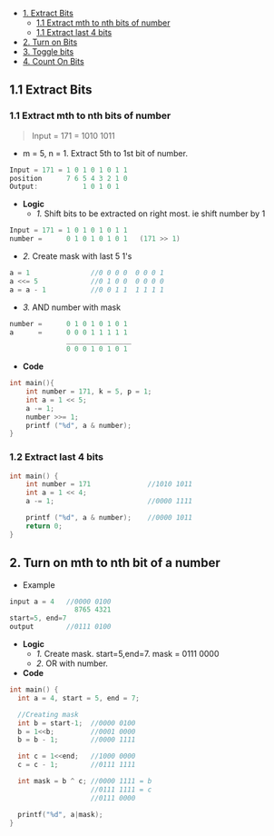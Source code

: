 - [1. Extract Bits](#extract)
  - [1.1 Extract mth to nth bits of number](#exmton)
  - [1.1 Extract last 4 bits](#last4)
- [2. Turn on Bits](#turnon)
- [3. Toggle bits](Toggle_Switch_Bits_XOR.md)
- [4. Count On Bits](Count_on_Bits)


<a name=extract></a>
## 1.1 Extract Bits
<a name=exmton></a>
### 1.1 Extract mth to nth bits of number
> Input = 171 = 1010 1011
- m = 5, n = 1. Extract 5th to 1st bit of number.
```c
Input = 171 = 1 0 1 0 1 0 1 1
position      7 6 5 4 3 2 1 0
Output:           1 0 1 0 1
```
- **Logic**
  - _1._ Shift bits to be extracted on right most. ie shift number by 1
```c
Input = 171 = 1 0 1 0 1 0 1 1
number =      0 1 0 1 0 1 0 1   (171 >> 1) 
```
- _2._ Create mask with last 5 1's
```c
a = 1               //0 0 0 0  0 0 0 1
a <<= 5             //0 1 0 0  0 0 0 0
a = a - 1           //0 0 1 1  1 1 1 1
```
- _3._ AND number with mask
```c
number =      0 1 0 1 0 1 0 1 
a      =      0 0 0 1 1 1 1 1
              ________________
              0 0 0 1 0 1 0 1
```
- **Code**
```c
int main(){
    int number = 171, k = 5, p = 1;
    int a = 1 << 5;
    a -= 1;
    number >>= 1;
    printf ("%d", a & number);
}    
```
<a name=last4></a>
### 1.2 Extract last 4 bits
```c
int main() {
    int number = 171              //1010 1011
    int a = 1 << 4;
    a -= 1;                       //0000 1111

    printf ("%d", a & number);    //0000 1011
    return 0;
}
```

<a name=turonon></a>
## 2. Turn on mth to nth bit of a number
- Example
```c
input a = 4   //0000 0100
                8765 4321
start=5, end=7
output        //0111 0100
```
- **Logic**
  - _1._ Create mask. start=5,end=7. mask = 0111 0000
  - _2._ OR with number.
- **Code**
```c
int main() {
  int a = 4, start = 5, end = 7;

  //Creating mask
  int b = start-1;  //0000 0100
  b = 1<<b;         //0001 0000
  b = b - 1;        //0000 1111

  int c = 1<<end;   //1000 0000
  c = c - 1;        //0111 1111

  int mask = b ^ c; //0000 1111 = b
                    //0111 1111 = c
                    //0111 0000

  printf("%d", a|mask);
}
```

